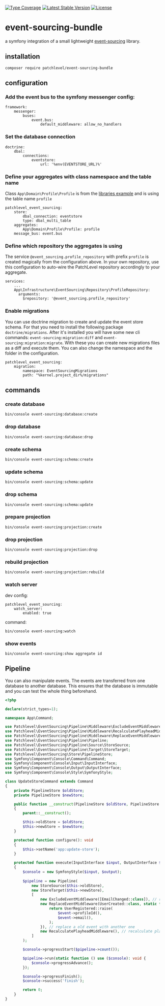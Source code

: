 [![Type Coverage](https://shepherd.dev/github/patchlevel/event-sourcing-bundle/coverage.svg)](https://shepherd.dev/github/patchlevel/event-sourcing-bundle)
[![Latest Stable Version](https://poser.pugx.org/patchlevel/event-sourcing-bundle/v)](//packagist.org/packages/patchlevel/event-sourcing-bundle)
[![License](https://poser.pugx.org/patchlevel/event-sourcing-bundle/license)](//packagist.org/packages/patchlevel/event-sourcing-bundle)

# event-sourcing-bundle

a symfony integration of a small lightweight [event-sourcing](https://github.com/patchlevel/event-sourcing) library.

## installation

```
composer require patchlevel/event-sourcing-bundle
```

## configuration

### Add the event bus to the symfony messenger config:
```
framework:
    messenger:
        buses:
            event.bus:
                default_middleware: allow_no_handlers
```

### Set the database connection 
```
doctrine:
    dbal:
        connections:
            eventstore:
                url: '%env(EVENTSTORE_URL)%'
```

### Define your aggregates with class namespace and the table name

Class `App\Domain\Profile\Profile` is from the [libraries example](https://github.com/patchlevel/event-sourcing#define-aggregates) and is using the table name `profile` 

```
patchlevel_event_sourcing:
    store:
        dbal_connection: eventstore
        type: dbal_multi_table
    aggregates:
        App\Domain\Profile\Profile: profile
    message_bus: event.bus
```

### Define which repository the aggregates is using

The service `@event_sourcing.profile_repository` with prefix `profile` is created magically from the configuration above. 
In your own repository, use this configuration to auto-wire the PatchLevel repository accordingly to your aggregate. 

```
services:
    ...
    App\Infrastructure\EventSourcing\Repository\ProfileRepository:
      arguments:
        $repository: '@event_sourcing.profile_repository'
```

### Enable migrations

You can use doctrine migration to create and update the event store schema. For that you need to install the following package `doctrine/migrations`.
After it's installed you will have some new cli commands: `event-sourcing:migration:diff` and `event-sourcing:migration:migrate`. With these you can create new migrations files as a diff and execute them.
You can also change the namespace and the folder in the configuration.

```
patchlevel_event_sourcing:
    migration:
        namespace: EventSourcingMigrations
        path: "%kernel.project_dir%/migrations"
```

## commands

### create database

```
bin/console event-sourcing:database:create
```

### drop database

```
bin/console event-sourcing:database:drop
```

### create schema

```
bin/console event-sourcing:schema:create
```

### update schema

```
bin/console event-sourcing:schema:update
```

### drop schema

```
bin/console event-sourcing:schema:update
```

### prepare projection

```
bin/console event-sourcing:projection:create
```

### drop projection

```
bin/console event-sourcing:projection:drop
```

### rebuild projection

```
bin/console event-sourcing:projection:rebuild
```

### watch server

dev config:

```
patchlevel_event_sourcing:
    watch_server:
        enabled: true
```

command:

```
bin/console event-sourcing:watch
```

### show events

```
bin/console event-sourcing:show aggregate id
```

## Pipeline

You can also manipulate events. The events are transferred from one database to another database. 
This ensures that the database is immutable and you can test the whole thing beforehand.

```php
<?php

declare(strict_types=1);

namespace App\Command;

use Patchlevel\EventSourcing\Pipeline\Middleware\ExcludeEventMiddleware;
use Patchlevel\EventSourcing\Pipeline\Middleware\RecalculatePlayheadMiddleware;
use Patchlevel\EventSourcing\Pipeline\Middleware\ReplaceEventMiddleware;
use Patchlevel\EventSourcing\Pipeline\Pipeline;
use Patchlevel\EventSourcing\Pipeline\Source\StoreSource;
use Patchlevel\EventSourcing\Pipeline\Target\StoreTarget;
use Patchlevel\EventSourcing\Store\PipelineStore;
use Symfony\Component\Console\Command\Command;
use Symfony\Component\Console\Input\InputInterface;
use Symfony\Component\Console\Output\OutputInterface;
use Symfony\Component\Console\Style\SymfonyStyle;

class UpdateStoreCommand extends Command
{
    private PipelineStore $oldStore;
    private PipelineStore $newStore;

    public function __construct(PipelineStore $oldStore, PipelineStore $newStore)
    {
        parent::__construct();

        $this->oldStore = $oldStore;
        $this->newStore = $newStore;
    }

    protected function configure(): void
    {
        $this->setName('app:update-store');
    }

    protected function execute(InputInterface $input, OutputInterface $output): int
    {
        $console = new SymfonyStyle($input, $output);
    
        $pipeline = new Pipeline(
            new StoreSource($this->oldStore),
            new StoreTarget($this->newStore),
            [
                new ExcludeEventMiddleware([EmailChanged::class]), // remove a event type
                new ReplaceEventMiddleware(UserCreated::class, static function (UserCreated $event) {
                    return UserRegistered::raise(
                        $event->profileId(),
                        $event->email(),
                    );
                }), // replace a old event with another one
                new RecalculatePlayheadMiddleware(), // recalculate playhead (because we remove an event type)
            ]
        );

        $console->progressStart($pipeline->count());

        $pipeline->run(static function () use ($console): void {
            $console->progressAdvance();
        });

        $console->progressFinish();
        $console->success('finish');

        return 0;
    }
}
```
